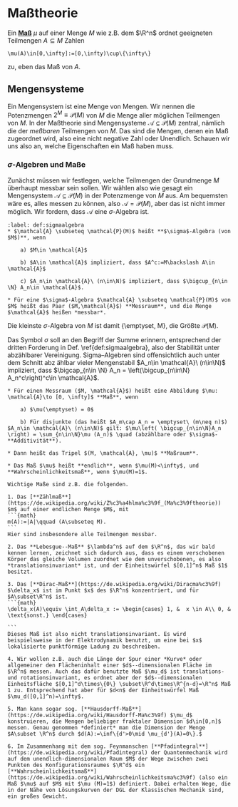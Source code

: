 # Maßtheorie

Ein [**Maß**](https://de.wikipedia.org/wiki/Ma%c3%9f_(Mathematik)) $\mu$ auf einer Menge $M$ wie z.B. dem $\R^n$
ordnet geeigneten Teilmengen $A\subseteq M$
Zahlen
```{math}
\mu(A)\in[0,\infty]:=[0,\infty)\cup\{\infty\}
```
zu, eben das Maß von $A$.

## Mengensysteme

Ein Mengensystem ist eine Menge von Mengen. Wir nennen die Potenzmengen $2^M \equiv\mathcal{P}(M)$ von $M$ die Menge aller möglichen Teilmengen von $M$. In der Maßtheorie sind Mengensysteme $\mathcal{A} \subseteq \mathcal{P}(M)$ zentral, nämlich die der *meßbaren* Teilmengen von $M$. Das sind die Mengen, denen ein Maß zugeordnet wird, also eine nicht negative Zahl oder Unendlich. Schauen wir uns also an, welche Eigenschaften ein Maß haben muss.

### $\sigma$-Algebren und Maße

Zunächst müssen wir festlegen, welche Teilmengen der Grundmenge $M$ überhaupt messbar sein sollen. Wir wählen also wie gesagt ein Mengensystem $\mathcal{A} \subseteq \mathcal{P}(M)$ in der Potenzmenge von $M$ aus.
Am bequemsten wäre es, alles messen zu können, also $\mathcal{A} = \mathcal{P}(M)$, aber das ist nicht immer möglich. Wir fordern, dass $\mathcal{A}$ eine $\sigma$-Algebra ist.

````{prf:definition}
:label: def:sigmaalgebra
* $\mathcal{A} \subseteq \mathcal{P}(M)$ heißt **$\sigma$-Algebra (von $M$)**, wenn

    a) $M\in \mathcal{A}$

    b) $A\in \mathcal{A}$ impliziert, dass $A^c:=M\backslash A\in \mathcal{A}$

    c) $A_n\in \mathcal{A}\ (n\in\N)$ impliziert, dass $\bigcup_{n\in \N} A_n\in \mathcal{A}$.

* Für eine $\sigma$-Algebra $\mathcal{A} \subseteq \mathcal{P}(M)$ von $M$ heißt das Paar ($M,\mathcal{A}$) **Messraum**, und die Menge $\mathcal{A}$ heißen *messbar*.
````

Die kleinste $\sigma$-Algebra von $M$ ist damit \{\emptyset, M\}, die Größte $\mathcal{P}(M)$.

Das Symbol $\sigma$ soll an den Begriff der Summe erinnern, entsprechend der
dritten Forderung in Def. \ref{def:sigmaalgebra}, also der Stabilität unter abzählbarer Vereinigung.
Sigma–Algebren sind offensichtlich auch unter dem Schnitt abz ̈ahlbar vieler
Mengenstabil $A_n\in \mathcal{A}\ (n\in\N)$ impliziert, dass $\bigcap_{n\in \N} A_n = \left(\bigcup_{n\in\N} A_n^c\right)^c\in \mathcal{A}$.

````{prf:definition}
* Für einen Messraum ($M, \mathcal{A}$) heißt eine Abbildung $\mu: \mathcal{A}\to [0, \infty]$ **Maß**, wenn

    a) $\mu(\emptyset) = 0$

    b) Für disjunkte (das heißt $A_m\cap A_n = \emptyset\ (m\neq n)$) $A_n\in \mathcal{A}\ (n\in\N)$ gilt: $\mu\left( \bigcup_{n\in\N}A_n \right) = \sum_{n\in\N}\mu (A_n)$ \quad (abzählbare oder $\sigma$-**Additivität**).

* Dann heißt das Tripel $(M, \mathcal{A}, \mu)$ **Maßraum**.

* Das Maß $\mu$ heißt **endlich**, wenn $\mu(M)<\infty$, und **Wahrscheinlichkeitsmaß**, wenn $\mu(M)=1$.
````


````{prf:example}
Wichtige Maße sind z.B. die folgenden.

1. Das [**Zählmaß**](https://de.wikipedia.org/wiki/Z%c3%a4hlma%c3%9f_(Ma%c3%9ftheorie)) $m$ auf einer endlichen Menge $M$, mit 
```{math}
m(A):=|A|\qquad (A\subseteq M).
```
Hier sind insbesondere alle Teilmengen messbar.

2. Das **Lebesgue--Maß** $\lambda^n$ auf dem $\R^n$, das wir bald kennen lernen, zeichnet sich dadurch aus, dass es einem verschobenen Körper das gleiche Volumen zuordnet wie dem unverschobenen, es also *translationsinvariant* ist, und der Einheitswürfel $[0,1]^n$ Maß $1$ besitzt.

3. Das [**Dirac-Maß**](https://de.wikipedia.org/wiki/Diracma%c3%9f) $\delta_x$ ist im Punkt $x$ des $\R^n$ konzentriert, und für $A\subset\R^n$ ist.
```{math}
\delta_x(A)\equiv \int_A\delta_x := \begin{cases} 1, &  x \in A\\ 0, & \text{sonst.} \end{cases}

```
Dieses Maß ist also nicht translationsinvariant. Es wird beispielsweise in der Elektrodynamik benutzt, um eine bei $x$ lokalisierte punktförmige Ladung zu beschreiben.

4. Wir wollen z.B. auch die Länge der Spur einer *Kurve* oder allgemeiner den Flächeninhalt einer $d$--dimensionalen Fläche im $\R^n$ messen. Auch das dafür benutzte Maß $\mu_d$ ist translations- und rotationsinvariant, es ordnet aber der $d$--dimensionalen Einheitsfläche $[0,1]^d\times\{0\} \subset\R^d\times\R^{n-d}=\R^n$ Maß 1 zu. Entsprechend hat aber für $d<n$ der Einheitswürfel Maß $\mu_d([0,1]^n)=\infty$.

5. Man kann sogar sog. [**Hausdorff-Maß**](https://de.wikipedia.org/wiki/Hausdorff-Ma%c3%9f) $\mu_d$ konstruieren, die Mengen beliebiger fraktaler Dimension $d\in[0,n]$ messen. Genau genommen *definiert* man die Dimension der Menge $A\subset \R^n$ durch $d(A):=\inf\{d'>0\mid \mu_{d'}(A)=0\}.$

6. Im Zusammenhang mit dem sog. Feynmanschen [**Pfadintegral**](https://de.wikipedia.org/wiki/Pfadintegral) der Quantenmechanik wird auf dem unendlich-dimensionalen Raum $M$ der Wege zwischen zwei Punkten des Konfigurationsraumes $\R^d$ ein [**Wahrscheinlichkeitsmaß**](https://de.wikipedia.org/wiki/Wahrscheinlichkeitsma%c3%9f) (also ein Maß $\mu$ auf $M$ mit $\mu (M)=1$) definiert. Dabei erhalten Wege, die in der Nähe von Lösungskurven der DGL der Klassischen Mechanik sind, ein großes Gewicht.
````
